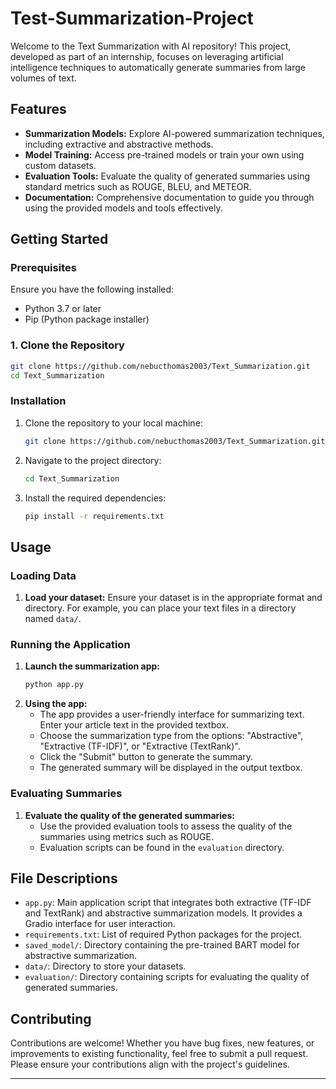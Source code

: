 # Test-Summarization-Project

Welcome to the Text Summarization with AI repository! This project, developed as part of an internship, focuses on leveraging artificial intelligence techniques to automatically generate summaries from large volumes of text.

## Features

- **Summarization Models:** Explore AI-powered summarization techniques, including extractive and abstractive methods.
- **Model Training:** Access pre-trained models or train your own using custom datasets.
- **Evaluation Tools:** Evaluate the quality of generated summaries using standard metrics such as ROUGE, BLEU, and METEOR.
- **Documentation:** Comprehensive documentation to guide you through using the provided models and tools effectively.

## Getting Started

### Prerequisites

Ensure you have the following installed:
- Python 3.7 or later
- Pip (Python package installer)

### 1. Clone the Repository

```sh
git clone https://github.com/nebucthomas2003/Text_Summarization.git
cd Text_Summarization
```

### Installation

1. Clone the repository to your local machine:
   ```sh
   git clone https://github.com/nebucthomas2003/Text_Summarization.git
   ```
2. Navigate to the project directory:
   ```sh
   cd Text_Summarization
   ```
3. Install the required dependencies:
   ```sh
   pip install -r requirements.txt
   ```

## Usage

### Loading Data

1. **Load your dataset:** Ensure your dataset is in the appropriate format and directory. For example, you can place your text files in a directory named `data/`.

### Running the Application

1. **Launch the summarization app:**
   ```sh
   python app.py
   ```
2. **Using the app:**
   - The app provides a user-friendly interface for summarizing text. Enter your article text in the provided textbox.
   - Choose the summarization type from the options: "Abstractive", "Extractive (TF-IDF)", or "Extractive (TextRank)".
   - Click the "Submit" button to generate the summary.
   - The generated summary will be displayed in the output textbox.

### Evaluating Summaries

1. **Evaluate the quality of the generated summaries:**
   - Use the provided evaluation tools to assess the quality of the summaries using metrics such as ROUGE.
   - Evaluation scripts can be found in the `evaluation` directory.

## File Descriptions

- `app.py`: Main application script that integrates both extractive (TF-IDF and TextRank) and abstractive summarization models. It provides a Gradio interface for user interaction.
- `requirements.txt`: List of required Python packages for the project.
- `saved_model/`: Directory containing the pre-trained BART model for abstractive summarization.
- `data/`: Directory to store your datasets.
- `evaluation/`: Directory containing scripts for evaluating the quality of generated summaries.

## Contributing

Contributions are welcome! Whether you have bug fixes, new features, or improvements to existing functionality, feel free to submit a pull request. Please ensure your contributions align with the project's guidelines.



---


